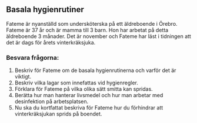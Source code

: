 ## Basala hygienrutiner
Fateme är nyanställd som undersköterska på ett äldreboende i Örebro. Fateme är 37 år och är mamma till 3 barn. Hon har arbetat på detta äldreboende 3 månader. Det är november och Fateme har läst i tidningen att det är dags för årets vinterkräksjuka.

### Besvara frågorna:

1. Beskriv för Fateme om de basala hygienrutinerna och varför det är viktigt.
2. Beskriv vilka lagar som innefattas vid hygienregler.
3. Förklara för Fateme på vilka olika sätt smitta kan spridas.
4. Berätta hur man hanterar livsmedel och hur man arbetar med desinfektion på arbetsplatsen.
5. Nu ska du kortfattat beskriva för Fateme hur du förhindrar att vinterkräksjukan sprids på boendet.
